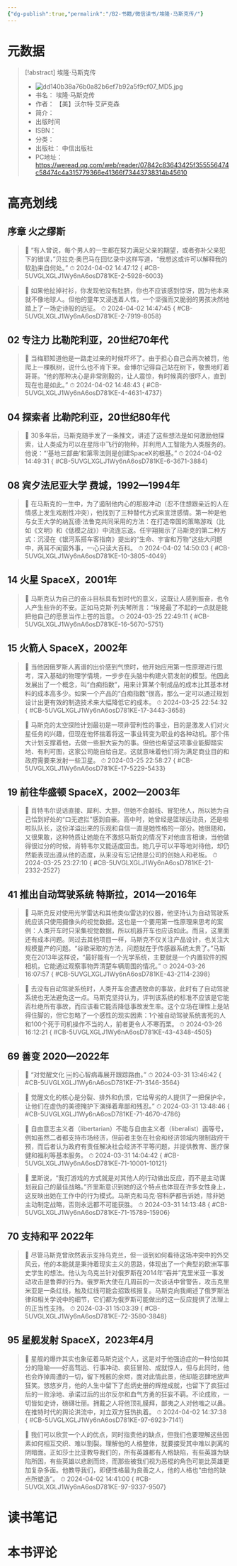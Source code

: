 ```yaml
---
{"dg-publish":true,"permalink":"/B2-书籍/微信读书/埃隆·马斯克传/"}
---
```


# 元数据
> [!abstract] 埃隆·马斯克传
> - ![dd140b38a76b0a82b6ef7b92a5f9cf07_MD5.jpg](/img/user/images/dd140b38a76b0a82b6ef7b92a5f9cf07_MD5.jpg)
> - 书名： 埃隆·马斯克传
> - 作者： 【美】沃尔特·艾萨克森
> - 简介： 
> - 出版时间 
> - ISBN： 
> - 分类： 
> - 出版社： 中信出版社
> - PC地址：https://weread.qq.com/web/reader/07842c83643425f355556474c58474c4a315779366e41366f73443738314b45610

# 高亮划线

## 序章 火之缪斯

> 📌 “有人曾说，每个男人的一生都在努力满足父亲的期望，或者弥补父亲犯下的错误，”贝拉克·奥巴马在回忆录中这样写道，“我想这或许可以解释我的软肋来自何处。” 
> ⏱ 2024-04-02 14:47:12
{ #CB-5UVGLXGLJ1Wy6nA6osD781KE-2-5928-6003}


> 📌 如果他扯掉衬衫，你发现他没有肚脐，你也不应该感到惊讶，因为他本来就不像地球人。但他的童年又浸透着人性，一个坚强而又脆弱的男孩决然地踏上了一场史诗般的远征。 
> ⏱ 2024-04-02 14:47:45
{ #CB-5UVGLXGLJ1Wy6nA6osD781KE-2-7919-8058}


## 02 专注力 比勒陀利亚，20世纪70年代

> 📌 当梅耶知道他是一路走过来的时候吓坏了。由于担心自己会再次被罚，他爬上一棵枫树，说什么也不肯下来。金博尔记得自己站在树下，敬畏地盯着哥哥。“他的那种决心是非常刚毅的，让人震惊，有时候真的很吓人，直到现在也是如此。” 
> ⏱ 2024-04-02 14:48:43
{ #CB-5UVGLXGLJ1Wy6nA6osD781KE-4-4631-4737}


## 04 探索者 比勒陀利亚，20世纪80年代

> 📌 30多年后，马斯克随手发了一条推文，讲述了这些想法是如何激励他探索，让人类成为可以在星际中飞行的物种，并利用人工智能为人类服务的。他说：“‘基地三部曲’和第零法则是创建SpaceX的根基。” 
> ⏱ 2024-04-02 14:49:31
{ #CB-5UVGLXGLJ1Wy6nA6osD781KE-6-3671-3884}


## 08 宾夕法尼亚大学 费城，1992—1994年

> 📌 在马斯克的一生中，为了遏制他内心的那股冲动（忍不住想跟亲近的人在情感上发生戏剧性冲突），他找到了三种替代方式来宣泄感情。第一种是他与女王大学的纳瓦德·法鲁克共同采用的方法：在打造帝国的策略游戏（比如《文明》和《低模之战》）中流连忘返。任宇翔揭示了马斯克的第二种方式：沉浸在《银河系搭车客指南》提出的“生命、宇宙和万物”这些大问题中，两耳不闻窗外事，一心只读大百科。 
> ⏱ 2024-04-02 14:50:03
{ #CB-5UVGLXGLJ1Wy6nA6osD781KE-10-3805-4049}


## 14 火星 SpaceX，2001年

> 📌 马斯克认为自己的奋斗目标具有划时代的意义，这既让人感到振奋，也令人产生些许的不安。正如马克斯·列夫琴所言：“埃隆最了不起的一点就是能把他自己的愿景当作上苍的旨意。 
> ⏱ 2024-03-25 22:49:11
{ #CB-5UVGLXGLJ1Wy6nA6osD781KE-16-5670-5751}


## 15 火箭人 SpaceX，2002年

> 📌 当他因俄罗斯人离谱的出价感到气愤时，他开始应用第一性原理进行思考，深入基础的物理学情境，一步步在头脑中构建火箭发射的模型。他因此发展出了一个概念，叫“白痴指数”，用来计算某个制成品的成本比其基本材料的成本高多少。如果一个产品的“白痴指数”很高，那么一定可以通过规划设计出更有效的制造技术来大幅降低它的成本。 
> ⏱ 2024-03-25 22:54:32
{ #CB-5UVGLXGLJ1Wy6nA6osD781KE-17-3443-3658}


> 📌 马斯克的太空探险计划最初是一项非营利性的事业，目的是激发人们对火星任务的兴趣，但现在他怀揣着将这一事业转变为职业的各种动机。那个伟大计划支撑着他，去做一些胆大妄为的事。但他也希望这项事业能脚踏实地、有利可图，这家公司能自给自足。这就意味着他们将为满足商业目的和政府需要来发射一些卫星。 
> ⏱ 2024-03-25 22:58:27
{ #CB-5UVGLXGLJ1Wy6nA6osD781KE-17-5229-5433}


## 19 前往华盛顿 SpaceX，2002—2003年

> 📌 肖特韦尔说话直接、犀利、大胆，但她不会越线、冒犯他人，所以她为自己恰到好处的“口无遮拦”感到自豪。高中时，她曾经是篮球运动员，还是啦啦队队长，这份洋溢出来的乐观和自信一直是她性格的一部分。她很随和，又很果敢，这种特质让她能在不激怒马斯克的情况下对他直言相谏，当他做得很过分的时候，肖特韦尔又能适度回击。她几乎可以平等地对待他，却仍然能表现出遵从他的态度，从来没有忘记他是公司的创始人和老板。 
> ⏱ 2024-03-25 23:27:10
{ #CB-5UVGLXGLJ1Wy6nA6osD781KE-21-2332-2527}


## 41 推出自动驾驶系统 特斯拉，2014—2016年

> 📌 马斯克反对使用光学雷达和其他类似雷达的仪器，他坚持认为自动驾驶系统应该只使用摄像头的视觉数据。这也是一个要用第一性原理来思考的案例：人类开车时只采集视觉数据，所以机器开车也应该如此。而且，这里面还有成本问题。同过去其他项目一样，马斯克不仅关注产品设计，也关注大规模量产的问题。“谷歌采取的方法，问题就在于传感器系统太贵了。”马斯克在2013年这样说，“最好能有一个光学系统，主要就是一个内置软件的照相机，它能通过观察事物弄清楚车辆周围的情况。” 
> ⏱ 2024-03-26 16:07:57
{ #CB-5UVGLXGLJ1Wy6nA6osD781KE-43-2114-2398}


> 📌 去没有自动驾驶系统时，人类开车会遭遇致命的事故，此时有了自动驾驶系统也无法避免这一点。马斯克坚持认为，评判该系统的标准不应该是它能否杜绝所有事故，而应该看它能否降低事故发生率。这个立场在理性上是站得住脚的，但它忽略了一个感性的现实因素：1个被自动驾驶系统害死的人和100个死于司机操作不当的人，前者更令人不寒而栗。 
> ⏱ 2024-03-26 16:12:21
{ #CB-5UVGLXGLJ1Wy6nA6osD781KE-43-4348-4505}


## 69 善变 2020—2022年

> 📌 “对觉醒文化 ￼的心智病毒展开跟踪路由。” 
> ⏱ 2024-03-31 13:46:42
{ #CB-5UVGLXGLJ1Wy6nA6osD781KE-71-3146-3564}


> 📌 觉醒文化的核心是分裂、排外和仇恨，它给卑劣的人提供了一把保护伞，让他们在虚伪的美德掩护下演绎着卑鄙和残忍。” 
> ⏱ 2024-03-31 13:48:46
{ #CB-5UVGLXGLJ1Wy6nA6osD781KE-71-4670-4786}


> 📌 自由意志主义者（libertarian）不能与自由主义者（liberalist）画等号，例如虽然二者都支持市场经济，但前者主张在社会和经济领域内限制政府干预，而后者认为政府有责任解决社会经济不平等问题，并提供教育、医疗保健和福利等基本服务。 
> ⏱ 2024-03-31 14:04:42
{ #CB-5UVGLXGLJ1Wy6nA6osD781KE-71-10001-10121}


> 📌 里斯说，“我打游戏的方式就是对其他人的行动做出反应，而不是主动谋划我自己的最佳战略。”齐里斯意识到她的这个特点也体现在许多女性身上，这反映出她在工作中的行为模式。马斯克和马克·容科萨都告诉她，除非她主动制定战略，否则永远都不可能获胜。 
> ⏱ 2024-03-31 14:13:48
{ #CB-5UVGLXGLJ1Wy6nA6osD781KE-71-15789-15906}


## 70 支持和平 2022年

> 📌 尽管马斯克曾欣然表示支持乌克兰，但一谈到如何看待这场冲突中的外交风云，他的本能就是秉持着现实主义的思路，体现出了一个典型的欧洲军事史学生的想法。他认为乌克兰针对俄罗斯在2014年“吞并”克里米亚一事发动攻击是鲁莽的行为。俄罗斯大使在几周前的一次谈话中曾警告，攻击克里米亚是一条红线，触及红线可能会招致核报复。马斯克向我阐述了俄罗斯法律和相关学说中的细节，它们都为俄罗斯可能做出的这一反应提供了法理上的正当性支持。 
> ⏱ 2024-03-31 15:03:39
{ #CB-5UVGLXGLJ1Wy6nA6osD781KE-72-3580-3848}


## 95 星舰发射 SpaceX，2023年4月

> 📌 星舰的爆炸其实也象征着马斯克这个人，这是对于他强迫症的一种恰如其分的隐喻——好高骛远、行事冲动、疯狂冒险、成就惊人，但与此同时，他也会炸掉周遭的一切，留下残骸的余烬，面对此情此景，他却能恣肆地放声狂笑。悠悠岁月，他的人生中留下了彪炳史册的辉煌成就，也留下了疯狂过后的一败涂地、承诺过后的出尔反尔和血气方勇的狂妄不羁。不论成败，一切皆如史诗，磅礴壮丽。拥戴之人将他顶礼膜拜，鄙夷之人对他嗤之以鼻。在推特时代的舆论洪流中，对立双方狂热执着。 
> ⏱ 2024-04-02 14:37:38
{ #CB-5UVGLXGLJ1Wy6nA6osD781KE-97-6923-7141}


> 📌 我们可以欣赏一个人的优点，同时指责他的缺点，但我们也要理解这些因素如何相互交织、难以割裂。理解他的人格整体，就要接受其中难以剥离的阴暗面。正如莎士比亚教导我们的，所有英雄都有人格缺陷，有些英雄为缺陷所困，有些英雄以悲剧而终，而那些被我们视为恶棍的角色可能比英雄更加复杂多面。他教导我们，即便性格最为良善之人，他的人格也“由他的缺点所塑造”。 
> ⏱ 2024-04-02 14:41:00
{ #CB-5UVGLXGLJ1Wy6nA6osD781KE-97-9337-9507}


# 读书笔记

# 本书评论
